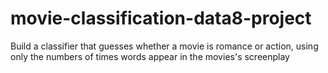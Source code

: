 # movie-classification-data8-project
Build a classifier that guesses whether a movie is romance or action, using only the numbers of times words appear in the movies's screenplay

